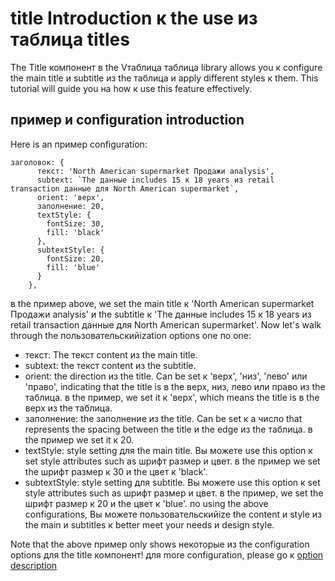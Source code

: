 # title Introduction к the use из таблица titles
The Title компонент в the Vтаблица таблица library allows you к configure the main title и subtitle из the таблица и apply different styles к them. This tutorial will guide you на how к use this feature effectively.

## пример и configuration introduction
Here is an пример configuration:

```
заголовок: {
      текст: 'North American supermarket Продажи analysis',
      subtext: `The данные includes 15 к 18 years из retail transaction данные для North American supermarket`,
      orient: 'верх',
      заполнение: 20,
      textStyle: {
        fontSize: 30,
        fill: 'black'
      },
      subtextStyle: {
        fontSize: 20,
        fill: 'blue'
      }
    },
```
в the пример above, we set the main title к 'North American supermarket Продажи analysis' и the subtitle к 'The данные includes 15 к 18 years из retail transaction данные для North American supermarket'. Now let's walk through the пользовательскийization options one по one:

- текст: The текст content из the main title.
- subtext: the текст content из the subtitle.
- orient: the direction из the title. Can be set к 'верх', 'низ', 'лево' или 'право', indicating that the title is в the верх, низ, лево или право из the таблица. в the пример, we set it к 'верх', which means the title is в the верх из the таблица.
- заполнение: the заполнение из the title. Can be set к a число that represents the spacing between the title и the edge из the таблица. в the пример we set it к 20.
- textStyle: style setting для the main title. Вы можете use this option к set style attributes such as шрифт размер и цвет. в the пример we set the шрифт размер к 30 и the цвет к 'black'.
- subtextStyle: style setting для subtitle. Вы можете use this option к set style attributes such as шрифт размер и цвет. в the пример, we set the шрифт размер к 20 и the цвет к 'blue'.
по using the above configurations, Вы можете пользовательскийize the content и style из the main и subtitles к better meet your needs и design style.

Note that the above пример only shows некоторые из the configuration options для the title компонент! для more configuration, please go к [option description](https://visactor.io/vтаблица/option/списоктаблица#title.видимый)